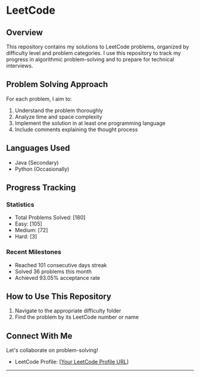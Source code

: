 # LeetCode

## Overview

This repository contains my solutions to LeetCode problems, organized by difficulty level and problem categories. I use this repository to track my progress in algorithmic problem-solving and to prepare for technical interviews.

## Problem Solving Approach

For each problem, I aim to:
1. Understand the problem thoroughly
2. Analyze time and space complexity
3. Implement the solution in at least one programming language
4. Include comments explaining the thought process

## Languages Used

- Java (Secondary)
- Python (Occasionally)

## Progress Tracking

### Statistics
- Total Problems Solved: [180]
- Easy: [105]
- Medium: [72]
- Hard: [3]

### Recent Milestones
- Reached 101 consecutive days streak
- Solved 36 problems this month
- Achieved 93.05% acceptance rate

## How to Use This Repository

1. Navigate to the appropriate difficulty folder
2. Find the problem by its LeetCode number or name

## Connect With Me

Let's collaborate on problem-solving!
- LeetCode Profile: [[Your LeetCode Profile URL](https://leetcode.com/u/tanushrisukhwal/)]

---
